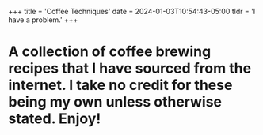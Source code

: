 +++
title = 'Coffee Techniques'
date = 2024-01-03T10:54:43-05:00
tldr = 'I have a problem.'
+++
# A collection of coffee brewing recipes that I have sourced from the internet. I take no credit for these being my own unless otherwise stated. Enjoy!
